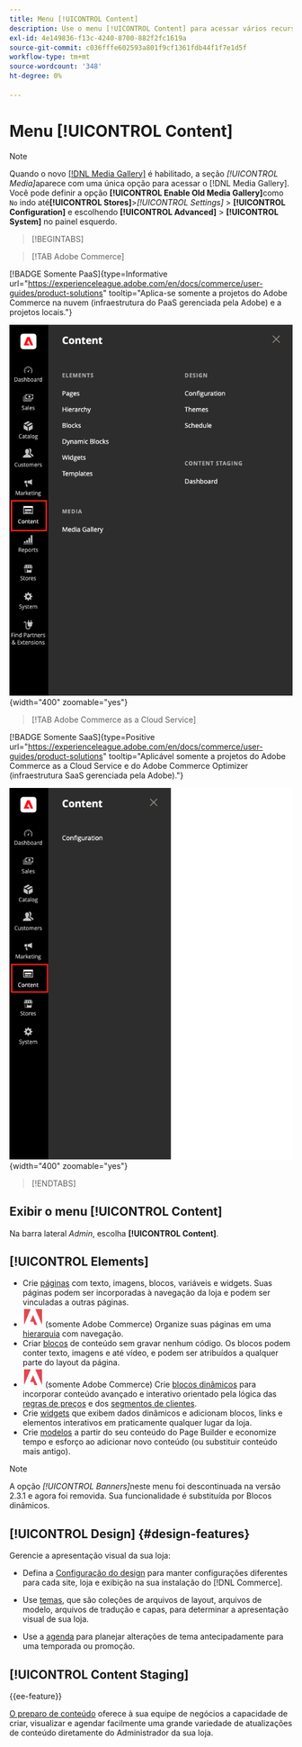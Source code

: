 ```yaml
---
title: Menu [!UICONTROL Content]
description: Use o menu [!UICONTROL Content] para acessar vários recursos para gerenciar o conteúdo na sua loja.
exl-id: 4e149836-f13c-4240-8700-882f2fc1619a
source-git-commit: c036fffe602593a801f9cf1361fdb44f1f7e1d5f
workflow-type: tm+mt
source-wordcount: '348'
ht-degree: 0%

---
```


# Menu [!UICONTROL Content]

>[!NOTE]
>
>Quando o novo [[!DNL Media Gallery]](media-gallery.md) é habilitado, a seção _[!UICONTROL Media]_&#x200B;aparece com uma única opção para acessar o [!DNL Media Gallery]. Você pode definir a opção **[!UICONTROL Enable Old Media Gallery]**&#x200B;como `No` indo até&#x200B;**[!UICONTROL Stores]**>_[!UICONTROL Settings]_ > **[!UICONTROL Configuration]** e escolhendo **[!UICONTROL Advanced]** > **[!UICONTROL System]** no painel esquerdo.

>[!BEGINTABS]

>[!TAB Adobe Commerce]

[!BADGE Somente PaaS]{type=Informative url="https://experienceleague.adobe.com/en/docs/commerce/user-guides/product-solutions" tooltip="Aplica-se somente a projetos do Adobe Commerce na nuvem (infraestrutura do PaaS gerenciada pela Adobe) e a projetos locais."}

![O menu [!UICONTROL Content] exibido no Admin](./assets/admin-menu-content.png){width="400" zoomable="yes"}

>[!TAB Adobe Commerce as a Cloud Service]

[!BADGE Somente SaaS]{type=Positive url="https://experienceleague.adobe.com/en/docs/commerce/user-guides/product-solutions" tooltip="Aplicável somente a projetos do Adobe Commerce as a Cloud Service e do Adobe Commerce Optimizer (infraestrutura SaaS gerenciada pela Adobe)."}

![O menu [!UICONTROL Content] exibido no Admin](./assets/admin-menu-content-accs.png){width="400" zoomable="yes"}

>[!ENDTABS]

## Exibir o menu [!UICONTROL Content]

Na barra lateral _Admin_, escolha **[!UICONTROL Content]**.

## [!UICONTROL Elements]

- Crie [páginas](pages.md) com texto, imagens, blocos, variáveis e widgets. Suas páginas podem ser incorporadas à navegação da loja e podem ser vinculadas a outras páginas.
- ![Adobe Commerce](../assets/adobe-logo.svg) (somente Adobe Commerce) Organize suas páginas em uma [hierarquia](page-hierarchy.md) com navegação.
- Criar [blocos](blocks.md) de conteúdo sem gravar nenhum código. Os blocos podem conter texto, imagens e até vídeo, e podem ser atribuídos a qualquer parte do layout da página.
- ![Adobe Commerce](../assets/adobe-logo.svg) (somente Adobe Commerce) Crie [blocos dinâmicos](dynamic-blocks.md) para incorporar conteúdo avançado e interativo orientado pela lógica das [regras de preços](../merchandising-promotions/introduction.md#promotions) e dos [segmentos de clientes](../customers/customer-segments.md).
- Crie [widgets](widgets.md) que exibem dados dinâmicos e adicionam blocos, links e elementos interativos em praticamente qualquer lugar da loja.
- Crie [modelos](../page-builder/templates.md) a partir do seu conteúdo do Page Builder e economize tempo e esforço ao adicionar novo conteúdo (ou substituir conteúdo mais antigo).

>[!NOTE]
>
>A opção _[!UICONTROL Banners]_&#x200B;neste menu foi descontinuada na versão 2.3.1 e agora foi removida. Sua funcionalidade é substituída por Blocos dinâmicos.

## [!UICONTROL Design] {#design-features}

Gerencie a apresentação visual da sua loja:

- Defina a [Configuração do design](configuration.md) para manter configurações diferentes para cada site, loja e exibição na sua instalação do [!DNL Commerce].

- Use [temas](themes.md), que são coleções de arquivos de layout, arquivos de modelo, arquivos de tradução e capas, para determinar a apresentação visual de sua loja.

- Use a [agenda](schedule.md) para planejar alterações de tema antecipadamente para uma temporada ou promoção.

## [!UICONTROL Content Staging]

{{ee-feature}}

[O preparo de conteúdo](content-staging.md) oferece à sua equipe de negócios a capacidade de criar, visualizar e agendar facilmente uma grande variedade de atualizações de conteúdo diretamente do Administrador da sua loja.
